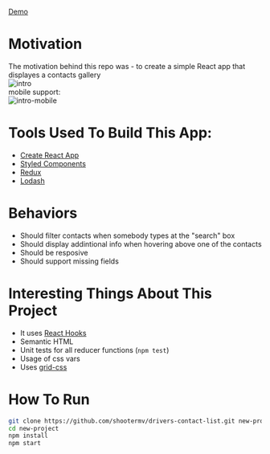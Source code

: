 [Demo](http://shootermv.github.io/drivers-contact-list/)  

# Motivation
The motivation behind this repo was - to create a simple React app that displayes a contacts gallery   
![intro](https://raw.githubusercontent.com/shootermv/drivers-contact-list/master/screen.png?raw=true)  
mobile support:  
![intro-mobile](https://raw.githubusercontent.com/shootermv/drivers-contact-list/master/screen-mobile.png?raw=true)  

# Tools Used To Build This App:  
- [Create React App](https://reactjs.org/docs/create-a-new-react-app.html)
- [Styled Components](https://styled-components.com/)
- [Redux](https://redux.js.org/)
- [Lodash](https://lodash.com/)

# Behaviors
* Should filter contacts when somebody types at the "search" box
* Should display addintional info when hovering above one of the contacts
* Should be resposive
* Should support missing fields

# Interesting Things About This Project
* It uses [React Hooks](https://reactjs.org/docs/hooks-intro.html)
* Semantic HTML
* Unit tests for all reducer functions (```npm test```)
* Usage of css vars
* Uses [grid-css](https://css-tricks.com/snippets/css/complete-guide-grid/)

# How To Run
 ```bash
git clone https://github.com/shootermv/drivers-contact-list.git new-project
cd new-project
npm install
npm start
```        